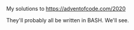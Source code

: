 My solutions to https://adventofcode.com/2020

They'll probably all be written in BASH.  We'll see.
